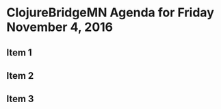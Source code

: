 ClojureBridgeMN Agenda for Friday November 4, 2016
==================================================

## Item 1

## Item 2

## Item 3

